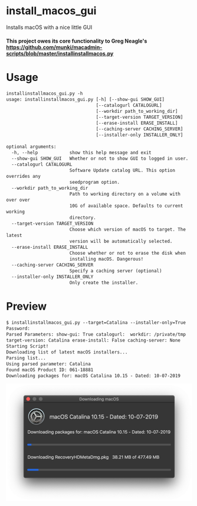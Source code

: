 # install_macos_gui
Installs macOS with a nice little GUI

#### This project owes its core functionality to Greg Neagle's https://github.com/munki/macadmin-scripts/blob/master/installinstallmacos.py

# Usage
```
installinstallmacos_gui.py -h
usage: installinstallmacos_gui.py [-h] [--show-gui SHOW_GUI]
                                  [--catalogurl CATALOGURL]
                                  [--workdir path_to_working_dir]
                                  [--target-version TARGET_VERSION]
                                  [--erase-install ERASE_INSTALL]
                                  [--caching-server CACHING_SERVER]
                                  [--installer-only INSTALLER_ONLY]

optional arguments:
  -h, --help            show this help message and exit
  --show-gui SHOW_GUI   Whether or not to show GUI to logged in user.
  --catalogurl CATALOGURL
                        Software Update catalog URL. This option overrides any
                        seedprogram option.
  --workdir path_to_working_dir
                        Path to working directory on a volume with over over
                        10G of available space. Defaults to current working
                        directory.
  --target-version TARGET_VERSION
                        Choose which version of macOS to target. The latest
                        version will be automatically selected.
  --erase-install ERASE_INSTALL
                        Choose whether or not to erase the disk when
                        installing macOS. Dangerous!
  --caching-server CACHING_SERVER
                        Specify a caching server (optional)
  --installer-only INSTALLER_ONLY
                        Only create the installer.
```

# Preview
```
$ installinstallmacos_gui.py --target=Catalina --installer-only=True
Password:
Parsed Parameters: show-gui: True catalogurl:  workdir: /private/tmp target-version: Catalina erase-install: False caching-server: None
Starting Script!
Downloading list of latest macOS installers...
Parsing list...
Using parsed parameter: Catalina
Found macOS Product ID: 061-18881
Downloading packages for: macOS Catalina 10.15 - Dated: 10-07-2019
```

![Dark Mode Interface](https://github.com/primalcurve/install_macos_gui/blob/master/images/dark_interface_catalina.png?raw=true)
